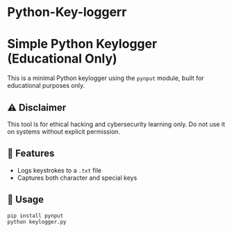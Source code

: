 ﻿# Python-Key-loggerr
# Simple Python Keylogger (Educational Only)

This is a minimal Python keylogger using the `pynput` module, built for educational purposes only.

## ⚠️ Disclaimer

This tool is for ethical hacking and cybersecurity learning only. Do not use it on systems without explicit permission.

## 📌 Features

- Logs keystrokes to a `.txt` file
- Captures both character and special keys

## 🚀 Usage

```bash
pip install pynput
python keylogger.py

